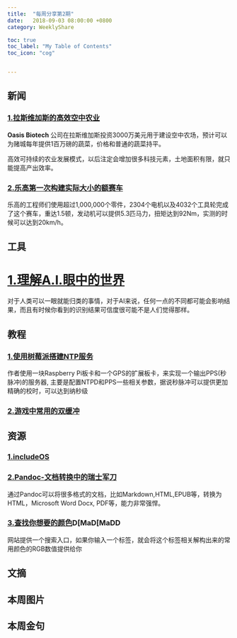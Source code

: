 ```yaml
---
title:  "每周分享第2期"
date:   2018-09-03 08:00:00 +0800
category: WeeklyShare

toc: true
toc_label: "My Table of Contents"
toc_icon: "cog"


---
```


## 新闻

### [1.拉斯维加斯的高效空中农业](https://www.businessinsider.com/las-vegas-vertical-farm-bringing-opportunity-to-the-strip-2018-8?r=US&IR=T&utm_source=reddit.com)

**Oasis Biotech** 公司在拉斯维加斯投资3000万美元用于建设空中农场，预计可以为赌城每年提供1百万磅的蔬菜，价格和普通的蔬菜持平。

高效可持续的农业发展模式，以后注定会增加很多科技元素，土地面积有限，就只能提高产出效率。

### [2.乐高第一次构建实际大小的额赛车](https://www.lego.com/en-us/aboutus/news-room/2018/august/technic-bugatti-chiron-build-for-real/)

乐高的工程师们使用超过1,000,000个零件，2304个电机以及4032个工具轮完成了这个赛车，重达1.5顿，发动机可以提供5.3匹马力，扭矩达到92Nm，实测的时候可以达到20km/h。


## 工具

# [1.理解A.I.眼中的世界](https://hackernoon.com/understanding-what-artificial-intelligence-actually-sees-7d4e5b9e648e)

对于人类可以一眼就能归类的事情，对于AI来说，任何一点的不同都可能会影响结果，而且有时候你看到的识别结果可信度很可能不是人们觉得那样。


## 教程

### [1.使用树莓派搭建NTP服务](https://www.satsignal.eu/ntp/Raspberry-Pi-NTP.html)

作者使用一块Raspberry Pi板卡和一个GPS的扩展板卡，来实现一个输出PPS(秒脉冲)的服务器, 主要是配置NTPD和PPS一些相关参数，据说秒脉冲可以提供更加精确的校时，可以达到纳秒级

### [2.游戏中常用的双缓冲](http://gameprogrammingpatterns.com/double-buffer.html)


## 资源

### [1.includeOS](http://www.includeos.org)

### [2.Pandoc-文档转换中的瑞士军刀](https://pandoc.org/index.html)

通过Pandoc可以将很多格式的文档，比如Markdown,HTML,EPUB等，转换为HTML，Microsoft Word Docx, PDF等，能力非常强悍。

### [3.查找你想要的颜色](https://picular.co)D[MaD[MaDD

网站提供一个搜索入口，如果你输入一个标签，就会将这个标签相关解构出来的常用颜色的RGB数值提供给你


## 文摘

## 本周图片

## 本周金句 
